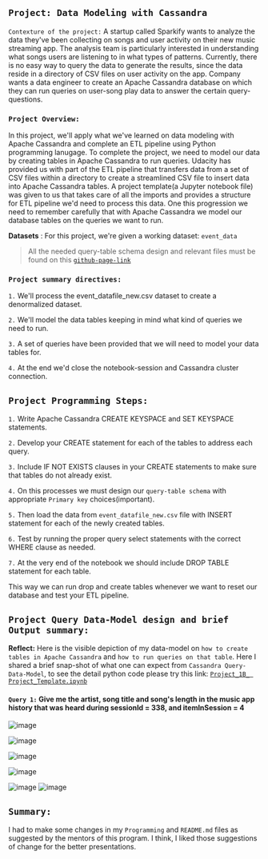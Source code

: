 
## `Project: Data Modeling with Cassandra`

`Contexture of the project:` A startup called Sparkify wants to analyze the data they've been collecting on songs and user activity on their new music streaming app. The analysis team is particularly interested in understanding what songs users are listening to in what types of patterns. Currently, there is no easy way to query the data to generate the results, since the data reside in a directory of CSV files on user activity on the app. Company wants a data engineer to create an Apache Cassandra database on which they can run queries on user-song play data to answer the certain query-questions.

### `Project Overview:`
In this project, we'll apply what we've learned on data modeling with Apache Cassandra and complete an ETL pipeline using Python programming lanugage. To complete the project, we need to model our data by creating tables in Apache Cassandra to run queries. Udacity has provided us with part of the ETL pipeline that transfers data from a set of CSV files within a directory to create a streamlined CSV file to insert data into Apache Cassandra tables. A project template(a Jupyter notebook file) was given to us that takes care of all the imports and provides a structure for ETL pipeline we'd need to process this data. One this progression we need to remember carefully that with Apache Cassandra we model our database tables on the queries we want to run.

**Datasets** : For this project, we're given a working dataset: `event_data`
> All the needed query-table schema design and relevant files must be found on this [`github-page-link`](https://github.com/farhadkpx/DEND-Data-Engneering-Nano-Degree-/tree/main/Data-Modeling-with-Apache-Cassandra)

### `Project summary directives:`
`1.` We'll process the event_datafile_new.csv dataset to create a denormalized dataset.

`2.` We'll model the data tables keeping in mind what kind of queries we need to run.

`3.` A set of queries have been provided that we will need to model your data tables for.

`4.` At the end we'd close the notebook-session and Cassandra cluster connection.


## `Project Programming Steps:`
`1.` Write Apache Cassandra CREATE KEYSPACE and SET KEYSPACE statements.

`2.` Develop your CREATE statement for each of the tables to address each query.

`3.` Include IF NOT EXISTS clauses in your CREATE statements to make sure that tables do not already exist. 

`4.` On this processes we must design our `query-table schema` with appropriate `Primary key` choices(important).

`5.` Then load the data from `event_datafile_new.csv` file with INSERT statement for each of the newly created tables.

`6.` Test by running the proper query select statements with the correct WHERE clause as needed.

`7.` At the very end of the notebook we should include DROP TABLE statement for each table.

This way we can run drop and create tables whenever we want to reset our database and test your ETL pipeline.

## `Project Query Data-Model design and brief Output summary:`
**Reflect:** Here is the visible depiction of my data-model on `how to create tables in Apache Cassandra` and `how to run queries on that table`. Here I shared a brief snap-shot of what one can expect from `Cassandra Query-Data-Model`, to see the detail python code please try this link: [`Project_1B_ Project_Template.ipynb`](https://github.com/farhadkpx/DEND-Data-Engneering-Nano-Degree-/blob/main/Data-Modeling-with-Apache-Cassandra/Project_1B_%20Project_Template.ipynb)

#### `Query 1:`  Give me the artist, song title and song's length in the music app history that was heard during  sessionId = 338, and itemInSession  = 4
![image](https://user-images.githubusercontent.com/16586123/138171266-00e3b7ec-7a73-419e-864e-c43795985daa.png)

![image](https://user-images.githubusercontent.com/16586123/138171634-7f15ad21-cdd8-43ed-bbf6-f50afeda21a9.png)

![image](https://user-images.githubusercontent.com/16586123/138171817-cc6dcdd5-9ef4-4a21-b304-a0e93db71f02.png)

![image](https://user-images.githubusercontent.com/16586123/138171897-49e460db-6d2b-4127-813d-c67713e15415.png)

![image](https://user-images.githubusercontent.com/16586123/138171981-579eb5be-20cd-4981-b798-324d4795d88b.png)
![image](https://user-images.githubusercontent.com/16586123/138172054-5840ca7a-eec0-4818-9960-1d376562ff9c.png)


## `Summary: `
I had to make some changes in my `Programming` and `README.md` files as suggested by the mentors of this program. I think, I liked those suggestions of change for the better presentations.

